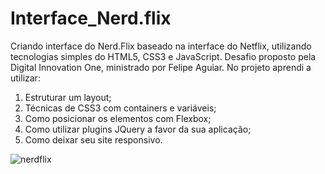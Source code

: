 # Interface_Nerd.flix

Criando interface do Nerd.Flix baseado na interface do Netflix, utilizando tecnologias simples do HTML5, CSS3 e JavaScript. Desafio proposto pela Digital Innovation One, ministrado por Felipe Aguiar.
No projeto aprendi a utilizar:

1. Estruturar um layout;
2. Técnicas de CSS3 com containers e variáveis;
3. Como posicionar os elementos com Flexbox;
4. Como utilizar plugins JQuery a favor da sua aplicação;
5. Como deixar seu site responsivo.

![nerdflix](https://user-images.githubusercontent.com/85584745/175066321-dff6347d-37e1-4879-93ca-2f3ac0a31427.gif)
